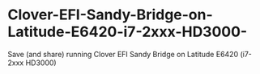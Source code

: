# Clover-EFI-Sandy-Bridge-on-Latitude-E6420-i7-2xxx-HD3000-
Save (and share) running Clover EFI Sandy Bridge on Latitude E6420 (i7-2xxx HD3000)
